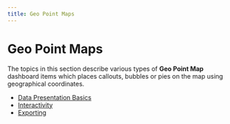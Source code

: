 ```yaml
---
title: Geo Point Maps
---
```

# Geo Point Maps
The topics in this section describe various types of **Geo Point Map** dashboard items which places callouts, bubbles or pies on the map using geographical coordinates.
* [Data Presentation Basics](geo-point-maps/data-presentation-basics.md)
* [Interactivity](geo-point-maps/interactivity.md)
* [Exporting](geo-point-maps/exporting.md)
